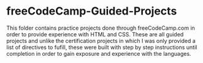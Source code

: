 # freeCodeCamp-Guided-Projects

This folder contains practice projects done through freeCodeCamp.com in order to provide experience with HTML and CSS. These are all guided projects and unlike the certification projects in which I was only provided a list of directives to fufill, these were built with step by step instructions until completion in order to gain exposure and experience with the languages.
